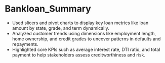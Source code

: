 # Bankloan_Summary
* Used slicers and pivot charts to display key loan metrics like loan amount by state, grade, and term dynamically.<br>
* Analyzed customer trends using dimensions like employment length, home ownership, and credit grades to uncover patterns in defaults and repayments.<br>
* Highlighted core KPIs such as average interest rate, DTI ratio, and total payment to help stakeholders assess creditworthiness and risk.<br>

